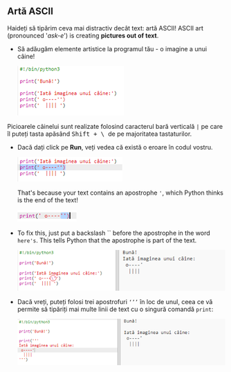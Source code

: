 ## Artă ASCII

Haideți să tipărim ceva mai distractiv decât text: artă ASCII! ASCII art (pronounced '*ask-e*') is creating **pictures out of text**.

+ Să adăugăm elemente artistice la programul tău - o imagine a unui câine!
    
    ![captură de ecran](images/me-dog.png)

Picioarele câinelui sunt realizate folosind caracterul bară verticală `|` pe care îl puteți tasta apăsând <kbd>Shift + \ </kbd> de pe majoritatea tastaturilor.

+ Dacă dați click pe **Run**, veți vedea că există o eroare în codul vostru.
    
    ![captură de ecran](images/me-dog-bug.png)
    
    That's because your text contains an apostrophe `'`, which Python thinks is the end of the text!
    
    ![captură de ecran](images/me-dog-quote.png)

+ To fix this, just put a backslash `` before the apostrophe in the word `here's`. This tells Python that the apostrophe is part of the text.
    
    ![captură de ecran](images/me-dog-bug-fix.png)

+ Dacă vreți, puteți folosi trei apostrofuri `‘’’` în loc de unul, ceea ce vă permite să tipăriți mai multe linii de text cu o singură comandă `print`:
    
    ![captură de ecran](images/me-dog-triple-quote.png)